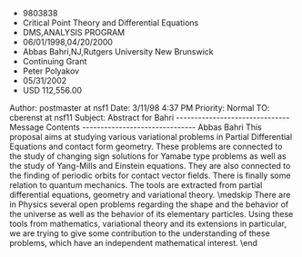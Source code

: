 
* 9803838
* Critical Point Theory and Differential Equations
* DMS,ANALYSIS PROGRAM
* 06/01/1998,04/20/2000
* Abbas Bahri,NJ,Rutgers University New Brunswick
* Continuing Grant
* Peter Polyakov
* 05/31/2002
* USD 112,556.00

Author: postmaster at nsf1 Date: 3/11/98 4:37 PM Priority: Normal TO: cberenst
at nsf11 Subject: Abstract for Bahri ------------------------------- Message
Contents ------------------------------- Abbas Bahri This proposal aims at
studying various variational problems in Partial Differential Equations and
contact form geometry. These problems are connected to the study of changing
sign solutions for Yamabe type problems as well as the study of Yang-Mills and
Einstein equations. They are also connected to the finding of periodic orbits
for contact vector fields. There is finally some relation to quantum mechanics.
The tools are extracted from partial differential equations, geometry and
variational theory. \medskip There are in Physics several open problems
regarding the shape and the behavior of the universe as well as the behavior of
its elementary particles. Using these tools from mathematics, variational theory
and its extensions in particular, we are trying to give some contribution to the
understanding of these problems, which have an independent mathematical
interest. \end
